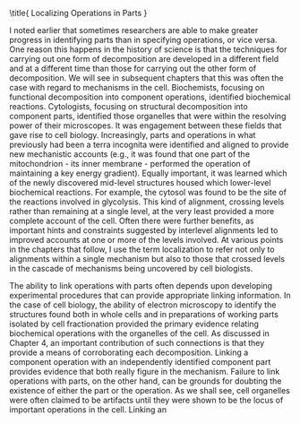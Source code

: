 \title{
Localizing Operations in Parts
}

I noted earlier that sometimes researchers are able to make greater progress in identifying parts than in specifying operations, or vice versa. One reason this happens in the history of science is that the techniques for carrying out one form of decomposition are developed in a different field and at a different time than those for carrying out the other form of decomposition. We will see in subsequent chapters that this was often the case with regard to mechanisms in the cell. Biochemists, focusing on functional decomposition into component operations, identified biochemical reactions. Cytologists, focusing on structural decomposition into component parts, identified those organelles that were within the resolving power of their microscopes. It was engagement between these fields that gave rise to cell biology. Increasingly, parts and operations in what previously had been a terra incognita were identified and aligned to provide new mechanistic accounts (e.g., it was found that one part of the mitochondrion - its inner membrane - performed the operation of maintaining a key energy gradient). Equally important, it was learned which of the newly discovered mid-level structures housed which lower-level biochemical reactions. For example, the cytosol was found to be the site of the reactions involved in glycolysis. This kind of alignment, crossing levels rather than remaining at a single level, at the very least provided a more complete account of the cell. Often there were further benefits, as important hints and constraints suggested by interlevel alignments led to improved accounts at one or more of the levels involved. At various points in the chapters that follow, I use the term localization to refer not only to alignments within a single mechanism but also to those that crossed levels in the cascade of mechanisms being uncovered by cell biologists.

The ability to link operations with parts often depends upon developing experimental procedures that can provide appropriate linking information. In the case of cell biology, the ability of electron microscopy to identify the structures found both in whole cells and in preparations of working parts isolated by cell fractionation provided the primary evidence relating biochemical operations with the organelles of the cell. As discussed in Chapter 4, an important contribution of such connections is that they provide a means of corroborating each decomposition. Linking a component operation with an independently identified component part provides evidence that both really figure in the mechanism. Failure to link operations with parts, on the other hand, can be grounds for doubting the existence of either the part or the operation. As we shall see, cell organelles were often claimed to be artifacts until they were shown to be the locus of important operations in the cell. Linking an